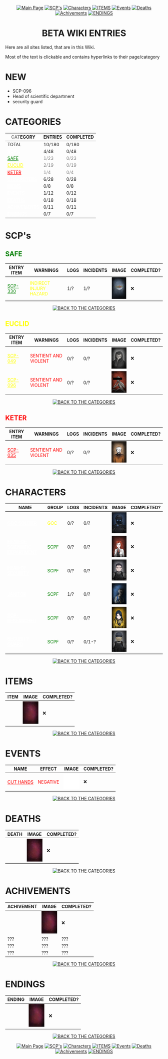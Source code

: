 <p align="center">
    <a href="../index">
        <img src="https://img.shields.io/badge/GO_TO-MAIN_PAGE-ffffff?style=for-the-badge&labelColor=000000&color=ffffff" title="Main Page"/></a>
    <a href="./tree#scps">
        <img src="https://img.shields.io/badge/SCP'S-000000?style=for-the-badge" title="SCP's"/></a>
    <a href="./tree#characters">
        <img src="https://img.shields.io/badge/CHARACTERS-ffffff?style=for-the-badge" title="Characters"/></a>
    <a href="./tree#items">
        <img src="https://img.shields.io/badge/CHARACTERS-000000?style=for-the-badge" title="ITEMS"/></a>
    <a href="./tree#events">
        <img src="https://img.shields.io/badge/EVENTS-ffffff?style=for-the-badge" title="Events"/></a>
    <a href="./tree#deaths">
        <img src="https://img.shields.io/badge/DEATHS-000000?style=for-the-badge" title="Deaths"/></a>
    <a href="./tree#achivements">
        <img src="https://img.shields.io/badge/ARCHIVEMENTS-ffffff?style=for-the-badge" title="Achivements"/></a>
    <a href="./tree#endings">
        <img src="https://img.shields.io/badge/ENDINGS-000000?style=for-the-badge" title="ENDINGS"/></a>
</p>
<h1 align="center">BETA WIKI ENTRIES</h1>

Here are all sites listed, that are in this Wiki.

Most of the text is clickable and contains hyperlinks to their page/category

# NEW

- SCP-096
- Head of scientific department
- security guard

# CATEGORIES

| <span style="color: gray">CAT</span>EGORY | ENTRIES | COMPLETED |
| --- | --- | --- |
| TOTAL | 10/180 | 0/180 |
| <a href="./tree#scps" style="color:white">SCP's</a> | 4/48 | 0/48 |
| <a href="./tree#safe" style="color:green">SAFE</a> | <span style="color:grey">1/23</span> | <span style="color:grey">0/23</span> |
| <a href="./tree#euclid" style="color:yellow">EUCLID</a> | <span style="color:grey">2/19</span> | <span style="color:grey">0/19</span> |
| <a href="./tree#keter" style="color:red">KETER</a> | <span style="color:grey">1/4</span> | <span style="color:grey">0/4</span> |
| <a href="./tree#characters" style="color:white">CHARACTERS</a> | 6/28 | 0/28 |
| <a href="./tree#items" style="color:white">ITEMS</a> | 0/8 | 0/8 |
| <a href="./tree#events" style="color:white">EVENTS</a> | 1/12 | 0/12 |
| <a href="tree#deaths" style="color:white">DEATHS</a> | 0/18 | 0/18 |
| <a href="tree#achivements" style="color:white">ACHIVEMENTS</a> | 0/11 | 0/11 |
| <a href="tree#endings" style="color:white">ENDINGS</a> | 0/7 | 0/7 |


# SCP's

## <span style="color: green">SAFE</span>

| ENTRY ITEM | WARNINGS | LOGS | INCIDENTS | IMAGE | COMPLETED? |
| --- | --- | --- | --- | --- | --- |
| <a href="./scp/safe/330" style="color:green">SCP-330</a> | <span style="color: yellow">INDIRECT INJURY HAZARD</span> | 1/? | 1/? | <img src="../assets/images/scp/safe/330/SCP_330.jpg" title="SCP-330" width="50"/> | ❌ |

<p align="center">
    <a href="./tree#categories">
        <img src="https://img.shields.io/badge/BACK_TO_THE_CATEGORIES-ffffff?style=for-the-badge" title="BACK TO THE CATEGORIES"/></a>
</p>

## <span style="color: yellow">EUCLID</span>

| ENTRY ITEM | WARNINGS | LOGS | INCIDENTS | IMAGE | COMPLETED? |
| --- | --- | --- | --- | --- | --- |
| <a href="./scp/euclid/049" style="color:yellow">SCP-049</a> | <span style="color: red">SENTIENT AND VIOLENT</span> | 0/? | 0/? | <img src="../assets/images/scp/euclid/scp_049.png" title="SCP-049" width="50"/> | ❌ |
| <a href="./scp/euclid/096" style="color:yellow">SCP-096</a> | <span style="color: red">SENTIENT AND VIOLENT</span> | 0/? | 0/? | <img src="../assets/images/scp/euclid/r_scp-096.jpg" title="SCP-049" width="50"/> | ❌ |

<p align="center">
    <a href="./tree#categories">
        <img src="https://img.shields.io/badge/BACK_TO_THE_CATEGORIES-ffffff?style=for-the-badge" title="BACK TO THE CATEGORIES"/></a>
</p>

## <span style="color: red">KETER</span>

| ENTRY ITEM | WARNINGS | LOGS | INCIDENTS | IMAGE | COMPLETED? |
| --- | --- | --- | --- | --- | --- |
| <a href="./scp/keter/035" style="color:red">SCP-035</a> | <span style="color: red">SENTIENT AND VIOLENT</span> | 0/? | 0/? | <img src="../assets/images/scp/keter/035/SCP_035_Human.jpg" title="SCP-035" width="50"/> | ❌ |

<p align="center">
    <a href="./tree#categories">
        <img src="https://img.shields.io/badge/BACK_TO_THE_CATEGORIES-ffffff?style=for-the-badge" title="BACK TO THE CATEGORIES"/></a>
</p>

# CHARACTERS

| NAME| GROUP | LOGS | INCIDENTS  | IMAGE | COMPLETED? |
| --- | --- | --- | --- | --- | --- |
| <a href="./humans/other/goc" style="color:white">GOC SOLDIER</a> | <span style="color: yellow">GOC</span> | 0/? | 0/? | <img src="../assets/images/characters/GOC.png" width="50" title="GOC"/> | ❌ |
| <a href="./humans/foundation/hosd" style="color:white">HEAD OF SCIENTIFIC DEPARTMENT</a> | <span style="color: green">SCPF</span> | 0/? | 0/? | <img src="../assets/images/characters/CardScientistGen4_008.jpg" title="Head of security" width="50"/> | ❌ |
| <a href="./humans/foundation/gensecurity" style="color:white">HEAD OF SECURITY</a> | <span style="color: green">SCPF</span> | 0/? | 0/? | <img src="../assets/images/characters/GenSecurity.png" title="Head of security" width="50"/> | ❌ |
| <a href="./humans/foundation/janitor" style="color:white">JANITOR</a> | <span style="color: green">SCPF</span> | 1/? | 0/? | <img src="../assets/images/characters/cleaner.jpg" title="Janitor" width="50"/> | ❌ |
| <a href="./humans/foundation/scp-researcher" style="color:white">SCP-RESEARCHER</a> | <span style="color: green">SCPF</span> | 0/? | 0/? | <img src="../assets/images/characters/SCP_Researcher.jpg" width="50"/> | ❌ |
| <a href="./humans/foundation/fg" style="color:white">SECURITY GUARD</a> | <span style="color: green">SCPF</span> | 0/? | 0/1-? | <img src="../assets/images/characters/security/Security.png" width="50"/> | ❌ |

<p align="center">
    <a href="./tree#categories">
        <img src="https://img.shields.io/badge/BACK_TO_THE_CATEGORIES-ffffff?style=for-the-badge" title="BACK TO THE CATEGORIES"/></a>
</p>

# ITEMS

| ITEM | IMAGE | COMPLETED? |
| --- | --- | --- |
|  | <img src="../assets/images/misc/SpaceBack.png" title="PLACEHOLDER" width="50"/> | ❌ |

<p align="center">
    <a href="./tree#categories">
        <img src="https://img.shields.io/badge/BACK_TO_THE_CATEGORIES-ffffff?style=for-the-badge" title="BACK TO THE CATEGORIES"/></a>
</p>

# EVENTS

| NAME | EFFECT | IMAGE | COMPLETED? |
| --- | --- | --- | - |
| <a href="./events/cuthands" style="color:red">CUT HANDS</a> | <span style="color:red">NEGATIVE</span> | <img src="../assets/images/events/eventCutHands.png" title="cut hands icon" width="50"/> | ❌ |

<p align="center">
    <a href="./tree#categories">
        <img src="https://img.shields.io/badge/BACK_TO_THE_CATEGORIES-ffffff?style=for-the-badge" title="BACK TO THE CATEGORIES"/></a>
</p>

# DEATHS

| DEATH | IMAGE | COMPLETED? |
| --- | --- | - |
|  | <img src="../assets/images/misc/SpaceBack.png" title="PLACEHOLDER" width="50"/> | ❌ |

<p align="center">
    <a href="./tree#categories">
        <img src="https://img.shields.io/badge/BACK_TO_THE_CATEGORIES-ffffff?style=for-the-badge" title="BACK TO THE CATEGORIES"/></a>
</p>

# ACHIVEMENTS

| ACHIVEMENT | IMAGE | COMPLETED? | 
| --- | --- | --- |
|  | <img src="../assets/images/misc/SpaceBack.png" title="PLACEHOLDER" width="50"/> | ❌ |
| ??? | ??? | ??? |
| ??? | ??? | ??? |
| ??? | ??? | ??? |

<p align="center">
    <a href="./tree#categories">
        <img src="https://img.shields.io/badge/BACK_TO_THE_CATEGORIES-ffffff?style=for-the-badge" title="BACK TO THE CATEGORIES"/></a>
</p>

# ENDINGS

| ENDING | IMAGE | COMPLETED? |
| --- | --- | - |
|  | <img src="../assets/images/misc/SpaceBack.png" title="PLACEHOLDER" width="50"/> | ❌ |

<p align="center">
    <a href="./tree#categories">
        <img src="https://img.shields.io/badge/BACK_TO_THE_CATEGORIES-ffffff?style=for-the-badge" title="BACK TO THE CATEGORIES"/></a>
</p>

<p align="center">
    <a href="../index">
        <img src="https://img.shields.io/badge/GO_TO-MAIN_PAGE-ffffff?style=for-the-badge&labelColor=000000&color=ffffff" title="Main Page"/></a>
    <a href="./tree#scps">
        <img src="https://img.shields.io/badge/SCP'S-000000?style=for-the-badge" title="SCP's"/></a>
    <a href="./tree#characters">
        <img src="https://img.shields.io/badge/CHARACTERS-ffffff?style=for-the-badge" title="Characters"/></a>
    <a href="./tree#items">
        <img src="https://img.shields.io/badge/CHARACTERS-000000?style=for-the-badge" title="ITEMS"/></a>
    <a href="./tree#events">
        <img src="https://img.shields.io/badge/EVENTS-ffffff?style=for-the-badge" title="Events"/></a>
    <a href="./tree#deaths">
        <img src="https://img.shields.io/badge/DEATHS-000000?style=for-the-badge" title="Deaths"/></a>
    <a href="./tree#achivements">
        <img src="https://img.shields.io/badge/ARCHIVEMENTS-ffffff?style=for-the-badge" title="Achivements"/></a>
    <a href="./tree#endings">
        <img src="https://img.shields.io/badge/ENDINGS-000000?style=for-the-badge" title="ENDINGS"/></a>
</p>